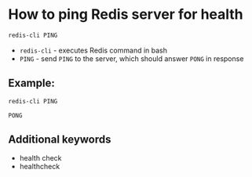 # How to ping Redis server for health

```bash
redis-cli PING
```

- `redis-cli` - executes Redis command in bash
- `PING` - send `PING` to the server, which should answer `PONG` in response

## Example: 
```bash
redis-cli PING
```
```
PONG
```

## Additional keywords
- health check
- healthcheck

